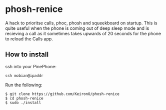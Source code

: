# phosh-renice

A hack to prioritse calls, phoc, phosh and squeekboard on startup. This is quite useful when the phone is coming out of deep sleep mode and is recieving a call as it sometimes takes upwards of 20 seconds for the phone to reload the Calls app.

## How to install

ssh into your PinePhone:

```
ssh mobian@ipaddr
```

Run the following:

```
$ git clone https://github.com/KeironO/phosh-renice
$ cd phosh-renice
$ sudo ./install
```


